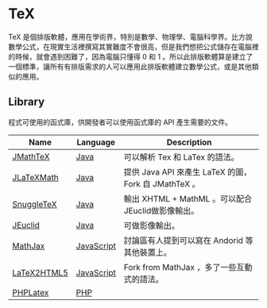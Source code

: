 # TeX

TeX 是個排版軟體，應用在學術界，特別是數學、物理學、電腦科學界。比方說數學公式，在現實生活裡撰寫其實難度不會很高，但是我們想把公式儲存在電腦裡的時候，就會遇到困難了，因為電腦只懂得 0 和 1 。所以此排版軟體算是建立了一個標準，讓所有有排版需求的人可以應用此排版軟體建立數學公式，或是其他類似的應用。

## Library

程式可使用的函式庫，供開發者可以使用函式庫的 API 產生需要的文件。

|  Name  |  Language  |  Description  |
|  ----  |  --------  |  -----------  |
| [JMathTeX](http://jmathtex.sourceforge.net/) | [Java][] | 可以解析 Tex 和 LaTex 的語法。 |
| [JLaTeXMath](http://forge.scilab.org/index.php/p/jlatexmath/) | [Java][] | 提供 Java API 來產生 LaTeX 的圖， Fork 自 JMathTeX 。 |
| [SnuggleTeX](http://www2.ph.ed.ac.uk/snuggletex/documentation/overview-and-features.html) | [Java][] | 輸出 XHTML + MathML 。可以配合JEuclid做影像輸出。 |
| [JEuclid](http://jeuclid.sourceforge.net/) | [Java][] | 可做影像輸出。 |
| [MathJax](http://www.mathjax.org/) | [JavaScript][] | 討論區有人提到可以寫在 Andorid 等其他裝置上。 |
| [LaTeX2HTML5](http://latex2html5.com/) | [JavaScript][] | Fork from MathJax ，多了一些互動式的語法。 |
| [PHPLatex](http://phplatex.scarfboy.com/) | [PHP][] | |


[Java]: /pdl/java/README.md
[JavaScript]: /pdl/javascript/README.md
[PHP]: /pdl/php/README.md
